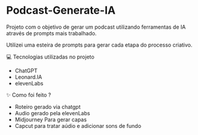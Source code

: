 # Podcast-Generate-IA
Projeto com o objetivo de gerar um podcast utilizando ferramentas de IA através de prompts mais trabalhado.

Utilizei uma esteira de prompts para gerar cada etapa do processo criativo.

💻 Tecnologias utilizadas no projeto

- ChatGPT
- Leonard.IA
- elevenLabs

✨ Como foi feito ?

- Roteiro gerado via chatgpt
- Audio gerado pela elevenLabs
- Midjourney Para gerar capas
- Capcut para tratar aúdio e adicionar sons de fundo
